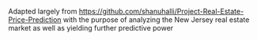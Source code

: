 Adapted largely from https://github.com/shanuhalli/Project-Real-Estate-Price-Prediction
with the purpose of analyzing the New Jersey real estate market as well as yielding further predictive power 